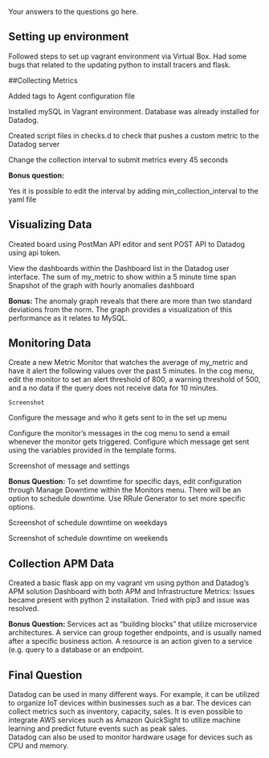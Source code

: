Your answers to the questions go here.
## Setting up environment

Followed steps to set up vagrant environment via Virtual Box.  Had some bugs that related to the updating python to install tracers and flask.  

##Collecting Metrics

Added tags to Agent configuration file

Installed mySQL in Vagrant environment.  Database was already installed for Datadog.  

Created script files in checks.d to check that pushes a custom metric to the Datadog server

Change the collection interval to submit metrics every 45 seconds

**Bonus question:**

Yes it is possible to edit the interval by adding min_collection_interval to the yaml file

## Visualizing Data

Created board using PostMan API editor and sent POST API to Datadog using api token.  
      
View the dashboards within the Dashboard list in the Datadog user interface.
The sum of my_metric to show within a 5 minute time span
Snapshot of the graph with hourly anomalies dashboard

**Bonus:** 
The anomaly graph reveals that there are more than two standard deviations from the norm.  The graph provides a visualization of this performance as it relates to MySQL. 


## Monitoring Data

 Create a new Metric Monitor that watches the average of my_metric and have it alert the following values over the past 5 minutes.  In the cog menu, edit the monitor to set an alert threshold of 800, a warning threshold of 500, and a no data if the query does not receive data for 10 minutes.  

	Screenshot

Configure the message and who it gets sent to in the set up menu

Configure the monitor’s messages in the cog menu to send a email whenever the monitor gets triggered. Configure which message get sent using the variables provided in the template forms. 

Screenshot of message and settings


**Bonus Question:**
To set downtime for specific days, edit configuration through Manage Downtime within the Monitors menu.  There will be an option to schedule downtime. Use RRule Generator to set more specific options.  



Screenshot of schedule downtime on weekdays

Screenshot of schedule downtime on weekends



## Collection APM Data

Created a basic flask app on my vagrant vm using python and Datadog’s APM solution
Dashboard with both APM and Infrastructure Metrics:
Issues became present with python 2 installation.  Tried with pip3 and issue was resolved.  

**Bonus Question:**
Services act as “building blocks” that utilize microservice architectures.  A service can group together endpoints, and is usually named after a specific business action.  A resource is an action given to a service (e.g. query to a database or an endpoint.  

## Final Question 
Datadog can be used in many different ways.  For example, it can be utilized to organize IoT devices within businesses such as a bar.  The devices can collect metrics such as inventory, capacity, sales.  It is even possible to integrate AWS services such as Amazon QuickSight to utilize machine learning and predict future events such as peak sales.  
Datadog can also be used to monitor hardware usage for devices such as CPU and memory.  
